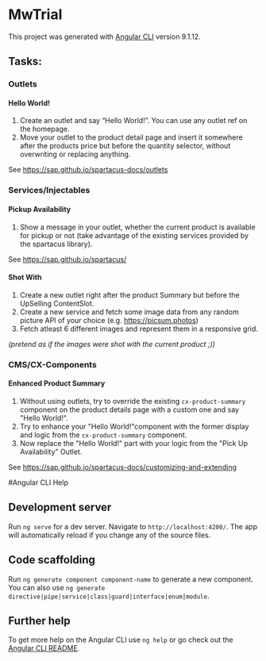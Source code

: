 # MwTrial

This project was generated with [Angular CLI](https://github.com/angular/angular-cli) version 9.1.12.

## Tasks:

### Outlets 
#### Hello World!
1. Create an outlet and say “Hello World!”. You can use any outlet ref on the homepage.
2. Move your outlet to the product detail page and insert it somewhere after the products price but before the quantity selector, without overwriting or replacing anything.

See https://sap.github.io/spartacus-docs/outlets

### Services/Injectables
#### Pickup Availability
1. Show a message in your outlet, whether the current product is available for pickup or not (take advantage of the existing services provided by the spartacus library).

See https://sap.github.io/spartacus/

#### Shot With
1. Create a new outlet right after the product Summary but before the UpSelling ContentSlot.
2. Create a new service and fetch some image data from any random picture API of your choice (e.g.  https://picsum.photos)
3. Fetch atleast 6 different images and represent them in a responsive grid.

*(pretend as if the images were shot with the current product ;))*

### CMS/CX-Components
#### Enhanced Product Summary
1. Without using outlets, try to override the existing `cx-product-summary` component on the product details page with a custom one and say "Hello World!".
2. Try to enhance your "Hello World!"component with the former display and logic from the `cx-product-summary` component.
3. Now replace the "Hello World!" part with your logic from the "Pick Up Availability" Outlet.

See https://sap.github.io/spartacus-docs/customizing-and-extending

#Angular CLI Help
## Development server
Run `ng serve` for a dev server. Navigate to `http://localhost:4200/`. The app will automatically reload if you change any of the source files.

## Code scaffolding
Run `ng generate component component-name` to generate a new component. You can also use `ng generate directive|pipe|service|class|guard|interface|enum|module`.

## Further help
To get more help on the Angular CLI use `ng help` or go check out the [Angular CLI README](https://github.com/angular/angular-cli/blob/master/README.md).

